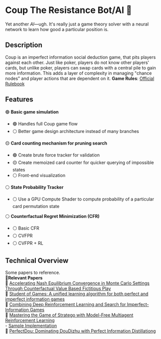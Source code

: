 # Coup The Resistance Bot/AI 🚀  
Yet another *AI*—ugh. It's really just a game theory solver with a neural network to learn how good a particular position is. 


## Description
Coup is an imperfect information social deduction game, that pits players against each other. Just like poker, players do not know other players' cards, but unlike poker, players can swap cards with a central pile to gain more information. This adds a layer of complexity in managing "chance nodes" and player actions that are dependent on it. 
**Game Rules**: [Official Rulebook](https://www.qugs.org/rules/r131357.pdf)

## Features
🟢 **Basic game simulation**  
  - 🟢 Handles full Coup game flow  
  - ⚪ Better game design architecture instead of many branches  
  
🟡 **Card counting mechanism for pruning search**  
  - 🟢 Create brute force tracker for validation  
  - 🟡 Create memoized card counter for quicker querying of impossible states  
  - ⚪ Front-end visualization  

⚪ **State Probability Tracker**  
  - ⚪ Use a GPU Compute Shader to compute probability of a particular card permutation state  

⚪ **Counterfactual Regret Minimization (CFR)**  
  - ⚪ Basic CFR  
  - ⚪ CVFPR  
  - ⚪ CVFPR + RL  

## Technical Overview
Some papers to reference.  
📖**Relevant Papers**  
  📜 [Accelerating Nash Equilibrium Convergence in Monte Carlo Settings Through Counterfactual Value Based Fictitious Play](https://arxiv.org/abs/2309.03084)  
  📜 [Student of Games: A unified learning algorithm for both perfect and imperfect information games](https://arxiv.org/abs/2112.03178)  
  📜 [Combining Deep Reinforcement Learning and Search for Imperfect-Information Games](https://arxiv.org/abs/2007.13544)  
  📜 [Mastering the Game of Stratego with Model-Free Multiagent Reinforcement Learning](https://arxiv.org/abs/2206.15378)  
    - [Sample Implementation](https://github.com/baskuit/R-NaD)  
  📜 [PerfectDou: Dominating DouDizhu with Perfect Information Distillationg](https://arxiv.org/abs/2203.16406)  


